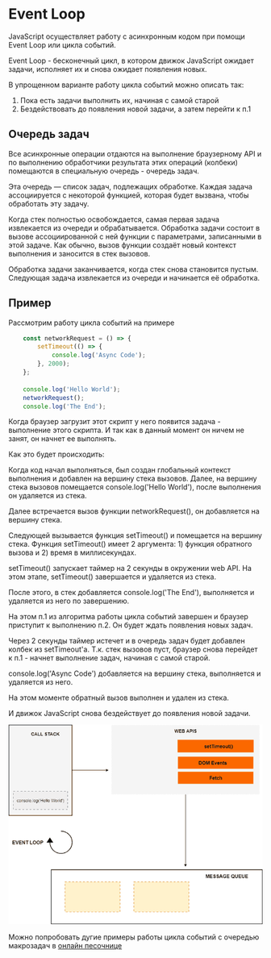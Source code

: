# Event Loop

JavaScript осуществляет работу с асинхронным кодом при помощи Event Loop или цикла событий.

Event Loop - бесконечный цикл, в котором движок JavaScript ожидает задачи, исполняет их и снова ожидает появления новых.

В упрощенном варианте работу цикла событий можно описать так:
1. Пока есть задачи выполнить их, начиная с самой старой
2. Бездействовать до появления новой задачи, а затем перейти к п.1

## Очередь задач

Все асинхронные операции отдаются на выполнение браузерному API и по выполнению обработчики результата этих операций (колбеки) помещаются в специальную очередь - очередь задач.

Эта очередь — список задач, подлежащих обработке. Каждая задача ассоциируется с некоторой функцией, которая будет вызвана, чтобы обработать эту задачу.

Когда стек полностью освобождается, самая первая задача извлекается из очереди и обрабатывается. Обработка задачи состоит в вызове ассоциированной с ней функции с параметрами, записанными в этой задаче. Как обычно, вызов функции создаёт новый контекст выполнения и заносится в стек вызовов.

Обработка задачи заканчивается, когда стек снова становится пустым. Следующая задача извлекается из очереди и начинается её обработка.

## Пример

Рассмотрим работу цикла событий на примере

```javascript
    const networkRequest = () => {
        setTimeout(() => {
            console.log('Async Code');
        }, 2000);
    };

    console.log('Hello World');
    networkRequest();
    console.log('The End');
```

Когда браузер загрузит этот скрипт у него появится задача - выполнение этого скрипта. И так как в данный момент он ничем не занят, он начнет ее выполнять.

Как это будет происходить:

Когда код начал выполняться, был создан глобальный контекст выполнения и добавлен на вершину стека вызовов. Далее, на вершину стека вызовов помещается console.log('Hello World'), после выполнения он удаляется из стека.

Далее встречается вызов функции networkRequest(), он добавляется на вершину стека.

Следующей вызывается функция setTimeout() и помещается на вершину стека. Функция setTimeout() имеет 2 аргумента: 1) функция обратного вызова и 2) время в миллисекундах.

setTimeout() запускает таймер на 2 секунды в окружении web API. На этом этапе, setTimeout() завершается и удаляется из стека.

После этого, в стек добавляется console.log('The End'), выполняется и удаляется из него по завершению.

На этом п.1 из алгоритма работы цикла событий завершен и браузер приступит к выполнению п.2. Он будет ждать появления новых задач.

Через 2 секунды таймер истечет и в очередь задач будет добавлен колбек из setTimeout'а. Т.к. стек вызовов пуст, браузер снова перейдет к п.1 - начнет выполнение задач, начиная с самой старой.

console.log('Async Code') добавляется на вершину стека, выполняется и удаляется из него.

На этом моменте обратный вызов выполнен и удален из стека.

И движок JavaScript снова бездействует до появления новой задачи.

![eventloop](../resources/eventloop.gif)

Можно попробовать дугие примеры работы цикла событий с очередью макрозадач в [онлайн песочнице](http://latentflip.com/loupe/)
